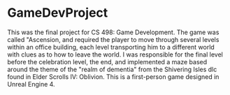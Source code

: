 # GameDevProject

This was the final project for CS 498: Game Development. The game was called "Ascension, and required the player to move through several levels within an office building, each level transporting him to a different world with clues as to how to leave the world. I was responsible for the final level before the celebration level, the end, and implemented a maze based around the theme of the "realm of dementia" from the Shivering Isles dlc found in Elder Scrolls IV: Oblivion. This is a first-person game designed in Unreal Engine 4.
